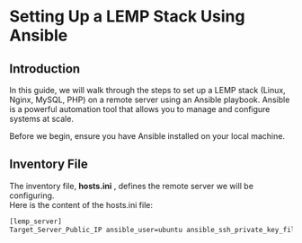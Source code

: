 # Setting Up a LEMP Stack Using Ansible
## Introduction
In this guide, we will walk through the steps to set up a LEMP stack (Linux, Nginx, MySQL, PHP) on a remote server using an Ansible playbook. Ansible is a powerful automation tool that allows you to manage and configure systems at scale.

Before we begin, ensure you have Ansible installed on your local machine.  
## Inventory File
The inventory file, **hosts.ini** , defines the remote server we will be configuring.  
Here is the content of the hosts.ini file:
```bash
[lemp_server]
Target_Server_Public_IP ansible_user=ubuntu ansible_ssh_private_key_file=./KEY_PAIR_NAME.pem
```
